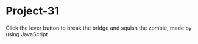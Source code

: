 # Project-31
Click the lever button to break the bridge and squish the zombie, made by using JavaScript

